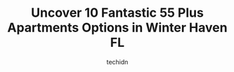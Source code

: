 ---
layout: ampstory
image: https://i0.wp.com/www.depkes.org/wp-content/uploads/2023/06/55-plus-apartments-0-in-winter-haven-fl-1685873953.jpeg?resize=640,853
author: techidn
featured: false
description: Discover the impressive array of 55 Plus Apartments options in Winter Haven FL, where you can find 10 of the largest 55 Plus Apartments establishments in the area. From renowned classics to 
title: Uncover 10 Fantastic 55 Plus Apartments Options in Winter Haven FL
cover:
   title: Uncover 10 Fantastic 55 Plus Apartments Options in Winter Haven FL
   subtitle: Rickpate
   background: https://www.depkes.org/wp-content/uploads/2023/06/55-plus-apartments-0-in-winter-haven-fl-1685873953.jpeg

pages: 
 - layout: thirds
   top: <h1>#1 Spring Haven</h1>
   bottom: "<p>My sister moved in about 2 years ago now.Shes friends with so many people, enjoying the activities (especially BINGO) and loves going to Bible Study.Its nice seeing</p>"
   background: https://www.depkes.org/wp-content/uploads/2023/06/55-plus-apartments-1-in-winter-haven-fl-1685873953.jpeg
   backgroundblur: true
 - layout: thirds
   top: <h1>#2 Swiss Village Retirement Community</h1>
   bottom: "<p>Bingo at Swiss Village is a very popular place with more than 100 attending every session. Bingo starts at 7-00 but you must be there by 4-30 to get a parking space. They</p>"
   background: https://www.depkes.org/wp-content/uploads/2023/06/55-plus-apartments-2-in-winter-haven-fl-1685873954.jpeg
   cta:
      link: https://www.depkes.org/blog/uncover-10-fantastic-55-plus-apartments-options-in-winter-haven-fl/
      text: Uncover 10 Fantastic 55 Plus Apartments Options in Winter Haven FL
 - layout: thirds
   top: <h1>#3 Cypress Shores Active Senior Community</h1>
   bottom: "<p>200 Bass Cir, Winter Haven, FL 33881, United States</p>"
   background: https://www.depkes.org/wp-content/uploads/2023/06/55-plus-apartments-3-in-winter-haven-fl-1685873955.jpeg
   cta:
      link: https://www.depkes.org/blog/uncover-10-fantastic-55-plus-apartments-options-in-winter-haven-fl/
      text: Uncover 10 Fantastic 55 Plus Apartments Options in Winter Haven FL
 - layout: thirds
   top: <h1>#4 Cypress Creek Village</h1>
   bottom: "<p>117 Monterey Cypress Blvd, Winter Haven, FL 33881, United States</p>"
   background: https://images.unsplash.com/photo-1632260260864-caf7fde5ec36?ixlib=rb-4.0.3&ixid=MnwxMjA3fDB8MHxwaG90by1wYWdlfHx8fGVufDB8fHx8&auto=format&fit=crop&w=640&h=853&q=80
   cta:
      link: https://www.depkes.org/blog/uncover-10-fantastic-55-plus-apartments-options-in-winter-haven-fl/
      text: Uncover 10 Fantastic 55 Plus Apartments Options in Winter Haven FL
 - layout: thirds
   top: <h1>#5 Lakeside Terrace</h1>
   bottom: "<p>391 Ave O NE, Winter Haven, FL 33881, United States</p>"
   background: https://images.unsplash.com/photo-1614648718611-0635f29016cb?ixlib=rb-4.0.3&ixid=MnwxMjA3fDB8MHxwaG90by1wYWdlfHx8fGVufDB8fHx8&auto=format&fit=crop&w=640&h=853&q=80
   cta:
      link: https://www.depkes.org/blog/uncover-10-fantastic-55-plus-apartments-options-in-winter-haven-fl/
      text: Uncover 10 Fantastic 55 Plus Apartments Options in Winter Haven FL
 - layout: thirds
   top: <h1>#6 Lake Howard Heights</h1>
   bottom: "<p>650 N Lake Howard Dr, Winter Haven, FL 33881, United States</p>"
   background: https://images.unsplash.com/photo-1602536052359-ef94c21c5948?ixlib=rb-4.0.3&ixid=MnwxMjA3fDB8MHxwaG90by1wYWdlfHx8fGVufDB8fHx8&auto=format&fit=crop&w=640&h=853&q=80
   cta:
      link: https://www.depkes.org/blog/uncover-10-fantastic-55-plus-apartments-options-in-winter-haven-fl/
      text: Uncover 10 Fantastic 55 Plus Apartments Options in Winter Haven FL
 - layout: thirds
   top: <h1>#7 Winter Haven MHC 55+ Lifestyle Community</h1>
   bottom: "<p>50 Lake Charlotte Dr W, Winter Haven, FL 33880, United States</p>"
   background: https://images.unsplash.com/photo-1574169208507-84376144848b?ixlib=rb-4.0.3&ixid=MnwxMjA3fDB8MHxwaG90by1wYWdlfHx8fGVufDB8fHx8&auto=format&fit=crop&w=640&h=853&q=80
   cta:
      link: https://www.depkes.org/blog/uncover-10-fantastic-55-plus-apartments-options-in-winter-haven-fl/
      text: Uncover 10 Fantastic 55 Plus Apartments Options in Winter Haven FL
 - layout: thirds
   middle: Continue reading...
   background: https://images.unsplash.com/photo-1591393223703-56fe1347ac62?ixlib=rb-4.0.3&ixid=MnwxMjA3fDB8MHxwaG90by1wYWdlfHx8fGVufDB8fHx8&auto=format&fit=crop&w=640&h=853&q=80
   cta:
      link: https://www.depkes.org/blog/uncover-10-fantastic-55-plus-apartments-options-in-winter-haven-fl/
      text: Uncover 10 Fantastic 55 Plus Apartments Options in Winter Haven FL
      
---